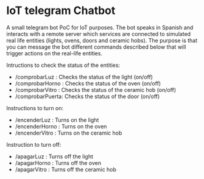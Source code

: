 # IoT telegram Chatbot
A small telegram bot PoC for IoT purposes. The bot speaks in Spanish and 
interacts with a remote server which services are connected to simulated real life entities 
(lights, ovens, doors and ceramic hobs).
The purpose is that you can message the bot different commands described below that will 
trigger actions on the real-life entities.

Intructions to check the status of the entities:
- /comprobarLuz : Checks the status of the light (on/off)
- /comprobarHorno : Checks the status of the oven (on/off)
- /comprobarVitro : Checks the status of the ceramic hob (on/off)
- /comprobarPuerta:  Checks the status of the door (on/off)

Instructions to turn on:
- /encenderLuz :  Turns on the light
- /encenderHorno : Turns on the oven
- /encenderVitro : Turns on the ceramic hob

Instruction to turn off:
- /apagarLuz :  Turns off the light
- /apagarHorno : Turns off the oven
- /apagarVitro : Turns off the ceramic hob

